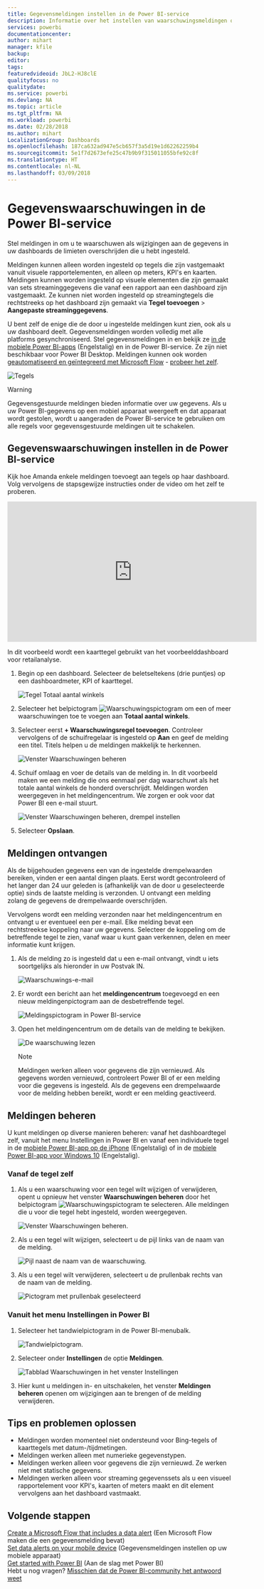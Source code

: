 ```yaml
---
title: Gegevensmeldingen instellen in de Power BI-service
description: Informatie over het instellen van waarschuwingsmeldingen om u te waarschuwen als wijzigingen aan de gegevens in uw dashboards de limieten overschrijden die u in de Power BI-service hebt ingesteld.
services: powerbi
documentationcenter: 
author: mihart
manager: kfile
backup: 
editor: 
tags: 
featuredvideoid: JbL2-HJ8clE
qualityfocus: no
qualitydate: 
ms.service: powerbi
ms.devlang: NA
ms.topic: article
ms.tgt_pltfrm: NA
ms.workload: powerbi
ms.date: 02/28/2018
ms.author: mihart
LocalizationGroup: Dashboards
ms.openlocfilehash: 187ca632ad947e5cb657f3a5d19e1d62262259b4
ms.sourcegitcommit: 5e1f7d2673efe25c47b9b9f315011055bfe92c8f
ms.translationtype: HT
ms.contentlocale: nl-NL
ms.lasthandoff: 03/09/2018
---
```

# <a name="data-alerts-in-power-bi-service"></a>Gegevenswaarschuwingen in de Power BI-service
Stel meldingen in om u te waarschuwen als wijzigingen aan de gegevens in uw dashboards de limieten overschrijden die u hebt ingesteld. 

Meldingen kunnen alleen worden ingesteld op tegels die zijn vastgemaakt vanuit visuele rapportelementen, en alleen op meters, KPI's en kaarten. Meldingen kunnen worden ingesteld op visuele elementen die zijn gemaakt van sets streaminggegevens die vanaf een rapport aan een dashboard zijn vastgemaakt. Ze kunnen niet worden ingesteld op streamingtegels die rechtstreeks op het dashboard zijn gemaakt via **Tegel toevoegen** > **Aangepaste streaminggegevens**. 

U bent zelf de enige die de door u ingestelde meldingen kunt zien, ook als u uw dashboard deelt. Gegevensmeldingen worden volledig met alle platforms gesynchroniseerd. Stel gegevensmeldingen in en bekijk ze [in de mobiele Power BI-apps](mobile-set-data-alerts-in-the-mobile-apps.md) (Engelstalig) en in de Power BI-service. Ze zijn niet beschikbaar voor Power BI Desktop. Meldingen kunnen ook worden [geautomatiseerd en geïntegreerd met Microsoft Flow](https://flow.microsoft.com) - [probeer het zelf](service-flow-integration.md).

![Tegels](media/service-set-data-alerts/powerbi-alert-types-new.png)

> [!WARNING]
> Gegevensgestuurde meldingen bieden informatie over uw gegevens. Als u uw Power BI-gegevens op een mobiel apparaat weergeeft en dat apparaat wordt gestolen, wordt u aangeraden de Power BI-service te gebruiken om alle regels voor gegevensgestuurde meldingen uit te schakelen.
> 
> 

## <a name="set-data-alerts-in-power-bi-service"></a>Gegevenswaarschuwingen instellen in de Power BI-service
Kijk hoe Amanda enkele meldingen toevoegt aan tegels op haar dashboard. Volg vervolgens de stapsgewijze instructies onder de video om het zelf te proberen.

<iframe width="560" height="315" src="https://www.youtube.com/embed/JbL2-HJ8clE" frameborder="0" allowfullscreen></iframe>

In dit voorbeeld wordt een kaarttegel gebruikt van het voorbeelddashboard voor retailanalyse.

1. Begin op een dashboard. Selecteer de beletseltekens (drie puntjes) op een dashboardmeter, KPI of kaarttegel.
   
   ![Tegel Totaal aantal winkels](media/service-set-data-alerts/powerbi-card.png)
2. Selecteer het belpictogram ![Waarschuwingspictogram](media/service-set-data-alerts/power-bi-bell-icon.png) om een of meer waarschuwingen toe te voegen aan **Totaal aantal winkels**.
   
1. Selecteer eerst **+ Waarschuwingsregel toevoegen**. Controleer vervolgens of de schuifregelaar is ingesteld op **Aan** en geef de melding een titel. Titels helpen u de meldingen makkelijk te herkennen.
   
   ![Venster Waarschuwingen beheren](media/service-set-data-alerts/powerbi-alert-title.png)
4. Schuif omlaag en voer de details van de melding in.  In dit voorbeeld maken we een melding die ons eenmaal per dag waarschuwt als het totale aantal winkels de honderd overschrijdt. Meldingen worden weergegeven in het meldingencentrum. We zorgen er ook voor dat Power BI een e-mail stuurt.
   
   ![Venster Waarschuwingen beheren, drempel instellen](media/service-set-data-alerts/power-bi-set-alert-details.png)
5. Selecteer **Opslaan**.

## <a name="receiving-alerts"></a>Meldingen ontvangen
Als de bijgehouden gegevens een van de ingestelde drempelwaarden bereiken, vinden er een aantal dingen plaats. Eerst wordt gecontroleerd of het langer dan 24 uur geleden is (afhankelijk van de door u geselecteerde optie) sinds de laatste melding is verzonden. U ontvangt een melding zolang de gegevens de drempelwaarde overschrijden.

Vervolgens wordt een melding verzonden naar het meldingencentrum en ontvangt u er eventueel een per e-mail. Elke melding bevat een rechtstreekse koppeling naar uw gegevens. Selecteer de koppeling om de betreffende tegel te zien, vanaf waar u kunt gaan verkennen, delen en meer informatie kunt krijgen.  

1. Als de melding zo is ingesteld dat u een e-mail ontvangt, vindt u iets soortgelijks als hieronder in uw Postvak IN.
   
   ![Waarschuwings-e-mail](media/service-set-data-alerts/powerbi-alerts-email.png)
2. Er wordt een bericht aan het **meldingencentrum** toegevoegd en een nieuw meldingenpictogram aan de desbetreffende tegel.
   
   ![Meldingspictogram in Power BI-service](media/service-set-data-alerts/powerbi-alert-notifications.png)
3. Open het meldingencentrum om de details van de melding te bekijken.
   
    ![De waarschuwing lezen](media/service-set-data-alerts/powerbi-alert-notfication.png)
   
   > [!NOTE]
   > Meldingen werken alleen voor gegevens die zijn vernieuwd. Als gegevens worden vernieuwd, controleert Power BI of er een melding voor die gegevens is ingesteld. Als de gegevens een drempelwaarde voor de melding hebben bereikt, wordt er een melding geactiveerd.
   > 
   > 

## <a name="managing-alerts"></a>Meldingen beheren
U kunt meldingen op diverse manieren beheren: vanaf het dashboardtegel zelf, vanuit het menu Instellingen in Power BI en vanaf een individuele tegel in de [mobiele Power BI-app op de iPhone](mobile-set-data-alerts-in-the-mobile-apps.md) (Engelstalig) of in de [mobiele Power BI-app voor Windows 10](mobile-set-data-alerts-in-the-mobile-apps.md) (Engelstalig).

### <a name="from-the-tile-itself"></a>Vanaf de tegel zelf
1. Als u een waarschuwing voor een tegel wilt wijzigen of verwijderen, opent u opnieuw het venster **Waarschuwingen beheren** door het belpictogram ![Waarschuwingspictogram](media/service-set-data-alerts/power-bi-bell-icon.png) te selecteren. Alle meldingen die u voor die tegel hebt ingesteld, worden weergegeven.
   
    ![Venster Waarschuwingen beheren](media/service-set-data-alerts/powerbi-see-alerts.png).
2. Als u een tegel wilt wijzigen, selecteert u de pijl links van de naam van de melding.
   
    ![Pijl naast de naam van de waarschuwing](media/service-set-data-alerts/powerbi-see-alerts-arrow.png).
3. Als u een tegel wilt verwijderen, selecteert u de prullenbak rechts van de naam van de melding.
   
      ![Pictogram met prullenbak geselecteerd](media/service-set-data-alerts/powerbi-see-alerts-delete.png)

### <a name="from-the-power-bi-settings-menu"></a>Vanuit het menu Instellingen in Power BI
1. Selecteer het tandwielpictogram in de Power BI-menubalk.
   
    ![Tandwielpictogram](media/service-set-data-alerts/powerbi-gear-icon.png).
2. Selecteer onder **Instellingen** de optie **Meldingen**.
   
    ![Tabblad Waarschuwingen in het venster Instellingen](media/service-set-data-alerts/powerbi-alert-settings.png)
3. Hier kunt u meldingen in- en uitschakelen, het venster **Meldingen beheren** openen om wijzigingen aan te brengen of de melding verwijderen.

## <a name="tips-and-troubleshooting"></a>Tips en problemen oplossen
* Meldingen worden momenteel niet ondersteund voor Bing-tegels of kaarttegels met datum-/tijdmetingen.
* Meldingen werken alleen met numerieke gegevenstypen.
* Meldingen werken alleen voor gegevens die zijn vernieuwd. Ze werken niet met statische gegevens.
* Meldingen werken alleen voor streaming gegevenssets als u een visueel rapportelement voor KPI's, kaarten of meters maakt en dit element vervolgens aan het dashboard vastmaakt.

## <a name="next-steps"></a>Volgende stappen
[Create a Microsoft Flow that includes a data alert](service-flow-integration.md)   (Een Microsoft Flow maken die een gegevensmelding bevat)  
[Set data alerts on your mobile device](mobile-set-data-alerts-in-the-mobile-apps.md)   (Gegevensmeldingen instellen op uw mobiele apparaat)  
[Get started with Power BI](service-get-started.md)   (Aan de slag met Power BI)  
Hebt u nog vragen? [Misschien dat de Power BI-community het antwoord weet](http://community.powerbi.com/)

